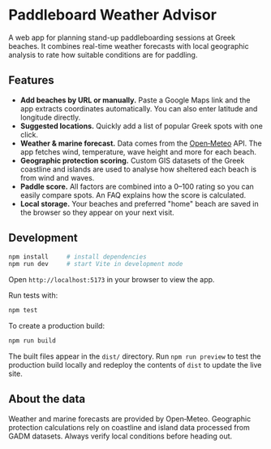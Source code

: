 # Paddleboard Weather Advisor

A web app for planning stand-up paddleboarding sessions at Greek beaches. It combines real-time weather forecasts with local geographic analysis to rate how suitable conditions are for paddling.

## Features

- **Add beaches by URL or manually.** Paste a Google Maps link and the app extracts coordinates automatically. You can also enter latitude and longitude directly.
- **Suggested locations.** Quickly add a list of popular Greek spots with one click.
- **Weather & marine forecast.** Data comes from the [Open‑Meteo](https://open-meteo.com/) API. The app fetches wind, temperature, wave height and more for each beach.
- **Geographic protection scoring.** Custom GIS datasets of the Greek coastline and islands are used to analyse how sheltered each beach is from wind and waves.
- **Paddle score.** All factors are combined into a 0–100 rating so you can easily compare spots. An FAQ explains how the score is calculated.
- **Local storage.** Your beaches and preferred "home" beach are saved in the browser so they appear on your next visit.

## Development

```bash
npm install     # install dependencies
npm run dev     # start Vite in development mode
```

Open `http://localhost:5173` in your browser to view the app.

Run tests with:

```bash
npm test
```

To create a production build:

```bash
npm run build
```

The built files appear in the `dist/` directory. Run `npm run preview` to test
the production build locally and redeploy the contents of `dist` to update the
live site.

## About the data

Weather and marine forecasts are provided by Open‑Meteo. Geographic protection calculations rely on coastline and island data processed from GADM datasets. Always verify local conditions before heading out.
